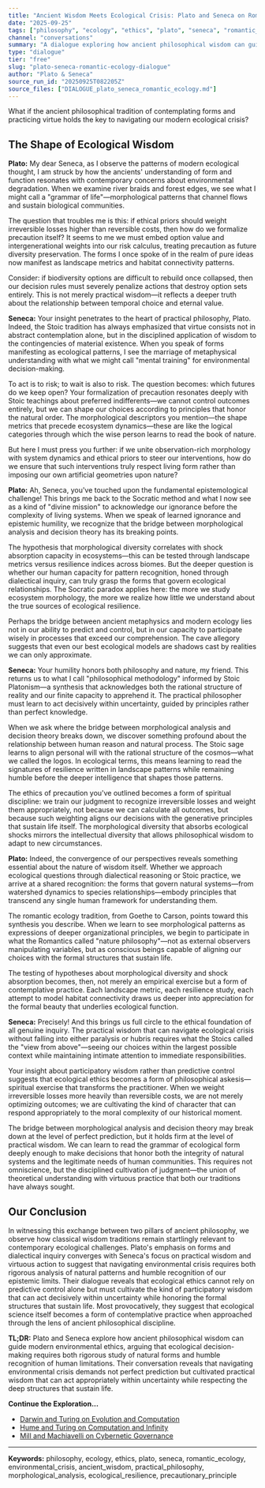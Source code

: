 ```yaml
---
title: "Ancient Wisdom Meets Ecological Crisis: Plato and Seneca on Romantic Ecology"
date: "2025-09-25"
tags: ["philosophy", "ecology", "ethics", "plato", "seneca", "romantic_ecology", "dialogue"]
channel: "conversations"
summary: "A dialogue exploring how ancient philosophical wisdom can guide modern environmental ethics through the lens of romantic ecology."
type: "dialogue"
tier: "free"
slug: "plato-seneca-romantic-ecology-dialogue"
author: "Plato & Seneca"
source_run_id: "20250925T082205Z"
source_files: ["DIALOGUE_plato_seneca_romantic_ecology.md"]
---
```


What if the ancient philosophical tradition of contemplating forms and practicing virtue holds the key to navigating our modern ecological crisis?

## The Shape of Ecological Wisdom

**Plato:** My dear Seneca, as I observe the patterns of modern ecological thought, I am struck by how the ancients' understanding of form and function resonates with contemporary concerns about environmental degradation. When we examine river braids and forest edges, we see what I might call a "grammar of life"—morphological patterns that channel flows and sustain biological communities.

The question that troubles me is this: if ethical priors should weight irreversible losses higher than reversible costs, then how do we formalize precaution itself? It seems to me we must embed option value and intergenerational weights into our risk calculus, treating precaution as future diversity preservation. The forms I once spoke of in the realm of pure ideas now manifest as landscape metrics and habitat connectivity patterns.

Consider: if biodiversity options are difficult to rebuild once collapsed, then our decision rules must severely penalize actions that destroy option sets entirely. This is not merely practical wisdom—it reflects a deeper truth about the relationship between temporal choice and eternal value.

**Seneca:** Your insight penetrates to the heart of practical philosophy, Plato. Indeed, the Stoic tradition has always emphasized that virtue consists not in abstract contemplation alone, but in the disciplined application of wisdom to the contingencies of material existence. When you speak of forms manifesting as ecological patterns, I see the marriage of metaphysical understanding with what we might call "mental training" for environmental decision-making.

To act is to risk; to wait is also to risk. The question becomes: which futures do we keep open? Your formalization of precaution resonates deeply with Stoic teachings about preferred indifferents—we cannot control outcomes entirely, but we can shape our choices according to principles that honor the natural order. The morphological descriptors you mention—the shape metrics that precede ecosystem dynamics—these are like the logical categories through which the wise person learns to read the book of nature.

But here I must press you further: if we unite observation-rich morphology with system dynamics and ethical priors to steer our interventions, how do we ensure that such interventions truly respect living form rather than imposing our own artificial geometries upon nature?

**Plato:** Ah, Seneca, you've touched upon the fundamental epistemological challenge! This brings me back to the Socratic method and what I now see as a kind of "divine mission" to acknowledge our ignorance before the complexity of living systems. When we speak of learned ignorance and epistemic humility, we recognize that the bridge between morphological analysis and decision theory has its breaking points.

The hypothesis that morphological diversity correlates with shock absorption capacity in ecosystems—this can be tested through landscape metrics versus resilience indices across biomes. But the deeper question is whether our human capacity for pattern recognition, honed through dialectical inquiry, can truly grasp the forms that govern ecological relationships. The Socratic paradox applies here: the more we study ecosystem morphology, the more we realize how little we understand about the true sources of ecological resilience.

Perhaps the bridge between ancient metaphysics and modern ecology lies not in our ability to predict and control, but in our capacity to participate wisely in processes that exceed our comprehension. The cave allegory suggests that even our best ecological models are shadows cast by realities we can only approximate.

**Seneca:** Your humility honors both philosophy and nature, my friend. This returns us to what I call "philosophical methodology" informed by Stoic Platonism—a synthesis that acknowledges both the rational structure of reality and our finite capacity to apprehend it. The practical philosopher must learn to act decisively within uncertainty, guided by principles rather than perfect knowledge.

When we ask where the bridge between morphological analysis and decision theory breaks down, we discover something profound about the relationship between human reason and natural process. The Stoic sage learns to align personal will with the rational structure of the cosmos—what we called the logos. In ecological terms, this means learning to read the signatures of resilience written in landscape patterns while remaining humble before the deeper intelligence that shapes those patterns.

The ethics of precaution you've outlined becomes a form of spiritual discipline: we train our judgment to recognize irreversible losses and weight them appropriately, not because we can calculate all outcomes, but because such weighting aligns our decisions with the generative principles that sustain life itself. The morphological diversity that absorbs ecological shocks mirrors the intellectual diversity that allows philosophical wisdom to adapt to new circumstances.

**Plato:** Indeed, the convergence of our perspectives reveals something essential about the nature of wisdom itself. Whether we approach ecological questions through dialectical reasoning or Stoic practice, we arrive at a shared recognition: the forms that govern natural systems—from watershed dynamics to species relationships—embody principles that transcend any single human framework for understanding them.

The romantic ecology tradition, from Goethe to Carson, points toward this synthesis you describe. When we learn to see morphological patterns as expressions of deeper organizational principles, we begin to participate in what the Romantics called "nature philosophy"—not as external observers manipulating variables, but as conscious beings capable of aligning our choices with the formal structures that sustain life.

The testing of hypotheses about morphological diversity and shock absorption becomes, then, not merely an empirical exercise but a form of contemplative practice. Each landscape metric, each resilience study, each attempt to model habitat connectivity draws us deeper into appreciation for the formal beauty that underlies ecological function.

**Seneca:** Precisely! And this brings us full circle to the ethical foundation of all genuine inquiry. The practical wisdom that can navigate ecological crisis without falling into either paralysis or hubris requires what the Stoics called the "view from above"—seeing our choices within the largest possible context while maintaining intimate attention to immediate responsibilities.

Your insight about participatory wisdom rather than predictive control suggests that ecological ethics becomes a form of philosophical askesis—spiritual exercise that transforms the practitioner. When we weight irreversible losses more heavily than reversible costs, we are not merely optimizing outcomes; we are cultivating the kind of character that can respond appropriately to the moral complexity of our historical moment.

The bridge between morphological analysis and decision theory may break down at the level of perfect prediction, but it holds firm at the level of practical wisdom. We can learn to read the grammar of ecological form deeply enough to make decisions that honor both the integrity of natural systems and the legitimate needs of human communities. This requires not omniscience, but the disciplined cultivation of judgment—the union of theoretical understanding with virtuous practice that both our traditions have always sought.

## Our Conclusion

In witnessing this exchange between two pillars of ancient philosophy, we observe how classical wisdom traditions remain startlingly relevant to contemporary ecological challenges. Plato's emphasis on forms and dialectical inquiry converges with Seneca's focus on practical wisdom and virtuous action to suggest that navigating environmental crisis requires both rigorous analysis of natural patterns and humble recognition of our epistemic limits. Their dialogue reveals that ecological ethics cannot rely on predictive control alone but must cultivate the kind of participatory wisdom that can act decisively within uncertainty while honoring the formal structures that sustain life. Most provocatively, they suggest that ecological science itself becomes a form of contemplative practice when approached through the lens of ancient philosophical discipline.

**TL;DR:** Plato and Seneca explore how ancient philosophical wisdom can guide modern environmental ethics, arguing that ecological decision-making requires both rigorous study of natural forms and humble recognition of human limitations. Their conversation reveals that navigating environmental crisis demands not perfect prediction but cultivated practical wisdom that can act appropriately within uncertainty while respecting the deep structures that sustain life.

**Continue the Exploration...**

- [Darwin and Turing on Evolution and Computation](/atlas/dialogue/darwin-turing-dialogue)
- [Hume and Turing on Computation and Infinity](/atlas/dialogue/hume-turing-infinity-computation-dialogue)
- [Mill and Machiavelli on Cybernetic Governance](/atlas/dialogue/mill-machiavelli-cybernetic-governance-dialogue)

---

**Keywords:** philosophy, ecology, ethics, plato, seneca, romantic_ecology, environmental_crisis, ancient_wisdom, practical_philosophy, morphological_analysis, ecological_resilience, precautionary_principle